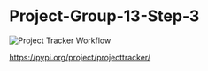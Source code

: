 # Project-Group-13-Step-3

![Project Tracker Workflow](https://github.com/nccoutinho/Project-Group-13-Step-3/actions/workflows/project_tracker_workflow.yml/badge.svg)

https://pypi.org/project/projecttracker/
